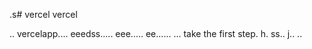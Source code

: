 .s# vercel
vercel

..
vercelapp....
eeedss.....
eee.....
 ee......
...
 take the first step.
h.
ss..
j..
..
